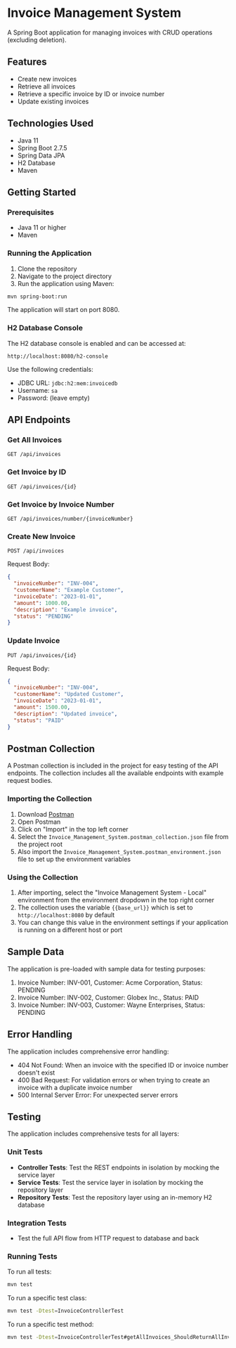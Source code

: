 # Invoice Management System

A Spring Boot application for managing invoices with CRUD operations (excluding deletion).

## Features

- Create new invoices
- Retrieve all invoices
- Retrieve a specific invoice by ID or invoice number
- Update existing invoices

## Technologies Used

- Java 11
- Spring Boot 2.7.5
- Spring Data JPA
- H2 Database
- Maven

## Getting Started

### Prerequisites

- Java 11 or higher
- Maven

### Running the Application

1. Clone the repository
2. Navigate to the project directory
3. Run the application using Maven:

```bash
mvn spring-boot:run
```

The application will start on port 8080.

### H2 Database Console

The H2 database console is enabled and can be accessed at:

```
http://localhost:8080/h2-console
```

Use the following credentials:
- JDBC URL: `jdbc:h2:mem:invoicedb`
- Username: `sa`
- Password: (leave empty)

## API Endpoints

### Get All Invoices

```
GET /api/invoices
```

### Get Invoice by ID

```
GET /api/invoices/{id}
```

### Get Invoice by Invoice Number

```
GET /api/invoices/number/{invoiceNumber}
```

### Create New Invoice

```
POST /api/invoices
```

Request Body:
```json
{
  "invoiceNumber": "INV-004",
  "customerName": "Example Customer",
  "invoiceDate": "2023-01-01",
  "amount": 1000.00,
  "description": "Example invoice",
  "status": "PENDING"
}
```

### Update Invoice

```
PUT /api/invoices/{id}
```

Request Body:
```json
{
  "invoiceNumber": "INV-004",
  "customerName": "Updated Customer",
  "invoiceDate": "2023-01-01",
  "amount": 1500.00,
  "description": "Updated invoice",
  "status": "PAID"
}
```

## Postman Collection

A Postman collection is included in the project for easy testing of the API endpoints. The collection includes all the available endpoints with example request bodies.

### Importing the Collection

1. Download [Postman](https://www.postman.com/downloads/)
2. Open Postman
3. Click on "Import" in the top left corner
4. Select the `Invoice_Management_System.postman_collection.json` file from the project root
5. Also import the `Invoice_Management_System.postman_environment.json` file to set up the environment variables

### Using the Collection

1. After importing, select the "Invoice Management System - Local" environment from the environment dropdown in the top right corner
2. The collection uses the variable `{{base_url}}` which is set to `http://localhost:8080` by default
3. You can change this value in the environment settings if your application is running on a different host or port

## Sample Data

The application is pre-loaded with sample data for testing purposes:

1. Invoice Number: INV-001, Customer: Acme Corporation, Status: PENDING
2. Invoice Number: INV-002, Customer: Globex Inc., Status: PAID
3. Invoice Number: INV-003, Customer: Wayne Enterprises, Status: PENDING

## Error Handling

The application includes comprehensive error handling:

- 404 Not Found: When an invoice with the specified ID or invoice number doesn't exist
- 400 Bad Request: For validation errors or when trying to create an invoice with a duplicate invoice number
- 500 Internal Server Error: For unexpected server errors

## Testing

The application includes comprehensive tests for all layers:

### Unit Tests

- **Controller Tests**: Test the REST endpoints in isolation by mocking the service layer
- **Service Tests**: Test the service layer in isolation by mocking the repository layer
- **Repository Tests**: Test the repository layer using an in-memory H2 database

### Integration Tests

- Test the full API flow from HTTP request to database and back

### Running Tests

To run all tests:

```bash
mvn test
```

To run a specific test class:

```bash
mvn test -Dtest=InvoiceControllerTest
```

To run a specific test method:

```bash
mvn test -Dtest=InvoiceControllerTest#getAllInvoices_ShouldReturnAllInvoices
```

